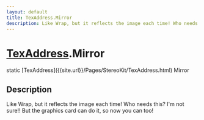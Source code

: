 ```yaml
---
layout: default
title: TexAddress.Mirror
description: Like Wrap, but it reflects the image each time! Who needs this? I'm not sure!! But the graphics card can do it, so now you can too!
---
```

# [TexAddress]({{site.url}}/Pages/StereoKit/TexAddress.html).Mirror

<div class='signature' markdown='1'>
static [TexAddress]({{site.url}}/Pages/StereoKit/TexAddress.html) Mirror
</div>

## Description
Like Wrap, but it reflects the image each time! Who needs
this? I'm not sure!! But the graphics card can do it, so now you
can too!

